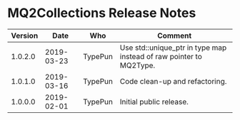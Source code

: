 MQ2Collections Release Notes
============================

Version | Date | Who | Comment
-- | -- | -- | --
1.0.2.0 | 2019-03-23 | TypePun | Use std::unique_ptr in type map instead of raw pointer to MQ2Type.
1.0.1.0 | 2019-03-16 | TypePun | Code clean-up and refactoring.
1.0.0.0 | 2019-02-01 | TypePun | Initial public release.
